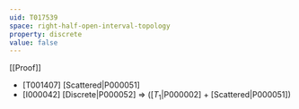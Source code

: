 ```yaml
---
uid: T017539
space: right-half-open-interval-topology
property: discrete
value: false
---
```

[[Proof]]

* [T001407] [Scattered|P000051]
* [I000042] [Discrete|P000052] => ([$T_1$|P000002] + [Scattered|P000051])

